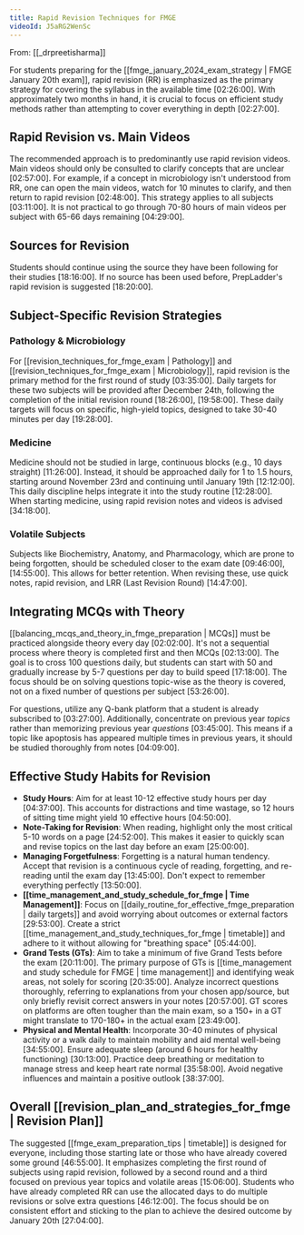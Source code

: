 ```yaml
---
title: Rapid Revision Techniques for FMGE
videoId: J5aRG2WenSc
---
```


From: [[_drpreetisharma]] <br/> 

For students preparing for the [[fmge_january_2024_exam_strategy | FMGE January 20th exam]], rapid revision (RR) is emphasized as the primary strategy for covering the syllabus in the available time <a class="yt-timestamp" data-t="02:26:00">[02:26:00]</a>. With approximately two months in hand, it is crucial to focus on efficient study methods rather than attempting to cover everything in depth <a class="yt-timestamp" data-t="02:27:00">[02:27:00]</a>.

## Rapid Revision vs. Main Videos
The recommended approach is to predominantly use rapid revision videos. Main videos should only be consulted to clarify concepts that are unclear <a class="yt-timestamp" data-t="02:57:00">[02:57:00]</a>. For example, if a concept in microbiology isn't understood from RR, one can open the main videos, watch for 10 minutes to clarify, and then return to rapid revision <a class="yt-timestamp" data-t="02:48:00">[02:48:00]</a>. This strategy applies to all subjects <a class="yt-timestamp" data-t="03:11:00">[03:11:00]</a>. It is not practical to go through 70-80 hours of main videos per subject with 65-66 days remaining <a class="yt-timestamp" data-t="04:29:00">[04:29:00]</a>.

## Sources for Revision
Students should continue using the source they have been following for their studies <a class="yt-timestamp" data-t="18:16:00">[18:16:00]</a>. If no source has been used before, PrepLadder's rapid revision is suggested <a class="yt-timestamp" data-t="18:20:00">[18:20:00]</a>.

## Subject-Specific Revision Strategies

### Pathology & Microbiology
For [[revision_techniques_for_fmge_exam | Pathology]] and [[revision_techniques_for_fmge_exam | Microbiology]], rapid revision is the primary method for the first round of study <a class="yt-timestamp" data-t="03:35:00">[03:35:00]</a>. Daily targets for these two subjects will be provided after December 24th, following the completion of the initial revision round <a class="yt-timestamp" data-t="18:26:00">[18:26:00]</a>, <a class="yt-timestamp" data-t="19:58:00">[19:58:00]</a>. These daily targets will focus on specific, high-yield topics, designed to take 30-40 minutes per day <a class="yt-timestamp" data-t="19:28:00">[19:28:00]</a>.

### Medicine
Medicine should not be studied in large, continuous blocks (e.g., 10 days straight) <a class="yt-timestamp" data-t="11:26:00">[11:26:00]</a>. Instead, it should be approached daily for 1 to 1.5 hours, starting around November 23rd and continuing until January 19th <a class="yt-timestamp" data-t="12:12:00">[12:12:00]</a>. This daily discipline helps integrate it into the study routine <a class="yt-timestamp" data-t="12:28:00">[12:28:00]</a>. When starting medicine, using rapid revision notes and videos is advised <a class="yt-timestamp" data-t="34:18:00">[34:18:00]</a>.

### Volatile Subjects
Subjects like Biochemistry, Anatomy, and Pharmacology, which are prone to being forgotten, should be scheduled closer to the exam date <a class="yt-timestamp" data-t="09:46:00">[09:46:00]</a>, <a class="yt-timestamp" data-t="14:55:00">[14:55:00]</a>. This allows for better retention. When revising these, use quick notes, rapid revision, and LRR (Last Revision Round) <a class="yt-timestamp" data-t="14:47:00">[14:47:00]</a>.

## Integrating MCQs with Theory
[[balancing_mcqs_and_theory_in_fmge_preparation | MCQs]] must be practiced alongside theory every day <a class="yt-timestamp" data-t="02:02:00">[02:02:00]</a>. It's not a sequential process where theory is completed first and then MCQs <a class="yt-timestamp" data-t="02:13:00">[02:13:00]</a>. The goal is to cross 100 questions daily, but students can start with 50 and gradually increase by 5-7 questions per day to build speed <a class="yt-timestamp" data-t="17:18:00">[17:18:00]</a>. The focus should be on solving questions topic-wise as the theory is covered, not on a fixed number of questions per subject <a class="yt-timestamp" data-t="53:26:00">[53:26:00]</a>.

For questions, utilize any Q-bank platform that a student is already subscribed to <a class="yt-timestamp" data-t="03:27:00">[03:27:00]</a>. Additionally, concentrate on previous year *topics* rather than memorizing previous year *questions* <a class="yt-timestamp" data-t="03:45:00">[03:45:00]</a>. This means if a topic like apoptosis has appeared multiple times in previous years, it should be studied thoroughly from notes <a class="yt-timestamp" data-t="04:09:00">[04:09:00]</a>.

## Effective Study Habits for Revision
*   **Study Hours**: Aim for at least 10-12 effective study hours per day <a class="yt-timestamp" data-t="04:37:00">[04:37:00]</a>. This accounts for distractions and time wastage, so 12 hours of sitting time might yield 10 effective hours <a class="yt-timestamp" data-t="04:50:00">[04:50:00]</a>.
*   **Note-Taking for Revision**: When reading, highlight only the most critical 5-10 words on a page <a class="yt-timestamp" data-t="24:52:00">[24:52:00]</a>. This makes it easier to quickly scan and revise topics on the last day before an exam <a class="yt-timestamp" data-t="25:00:00">[25:00:00]</a>.
*   **Managing Forgetfulness**: Forgetting is a natural human tendency. Accept that revision is a continuous cycle of reading, forgetting, and re-reading until the exam day <a class="yt-timestamp" data-t="13:45:00">[13:45:00]</a>. Don't expect to remember everything perfectly <a class="yt-timestamp" data-t="13:50:00">[13:50:00]</a>.
*   **[[time_management_and_study_schedule_for_fmge | Time Management]]**: Focus on [[daily_routine_for_effective_fmge_preparation | daily targets]] and avoid worrying about outcomes or external factors <a class="yt-timestamp" data-t="29:53:00">[29:53:00]</a>. Create a strict [[time_management_and_study_techniques_for_fmge | timetable]] and adhere to it without allowing for "breathing space" <a class="yt-timestamp" data-t="05:44:00">[05:44:00]</a>.
*   **Grand Tests (GTs)**: Aim to take a minimum of five Grand Tests before the exam <a class="yt-timestamp" data-t="20:11:00">[20:11:00]</a>. The primary purpose of GTs is [[time_management and study schedule for FMGE | time management]] and identifying weak areas, not solely for scoring <a class="yt-timestamp" data-t="20:35:00">[20:35:00]</a>. Analyze incorrect questions thoroughly, referring to explanations from your chosen app/source, but only briefly revisit correct answers in your notes <a class="yt-timestamp" data-t="20:57:00">[20:57:00]</a>. GT scores on platforms are often tougher than the main exam, so a 150+ in a GT might translate to 170-180+ in the actual exam <a class="yt-timestamp" data-t="23:49:00">[23:49:00]</a>.
*   **Physical and Mental Health**: Incorporate 30-40 minutes of physical activity or a walk daily to maintain mobility and aid mental well-being <a class="yt-timestamp" data-t="34:55:00">[34:55:00]</a>. Ensure adequate sleep (around 6 hours for healthy functioning) <a class="yt-timestamp" data-t="30:13:00">[30:13:00]</a>. Practice deep breathing or meditation to manage stress and keep heart rate normal <a class="yt-timestamp" data-t="35:58:00">[35:58:00]</a>. Avoid negative influences and maintain a positive outlook <a class="yt-timestamp" data-t="38:37:00">[38:37:00]</a>.

## Overall [[revision_plan_and_strategies_for_fmge | Revision Plan]]
The suggested [[fmge_exam_preparation_tips | timetable]] is designed for everyone, including those starting late or those who have already covered some ground <a class="yt-timestamp" data-t="46:55:00">[46:55:00]</a>. It emphasizes completing the first round of subjects using rapid revision, followed by a second round and a third focused on previous year topics and volatile areas <a class="yt-timestamp" data-t="15:06:00">[15:06:00]</a>. Students who have already completed RR can use the allocated days to do multiple revisions or solve extra questions <a class="yt-timestamp" data-t="46:12:00">[46:12:00]</a>. The focus should be on consistent effort and sticking to the plan to achieve the desired outcome by January 20th <a class="yt-timestamp" data-t="27:04:00">[27:04:00]</a>.